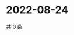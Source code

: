 # 2022-08-24

共 0 条

<!-- BEGIN WEIBO -->
<!-- 最后更新时间 Wed Aug 24 2022 22:14:51 GMT+0800 (China Standard Time) -->

<!-- END WEIBO -->
